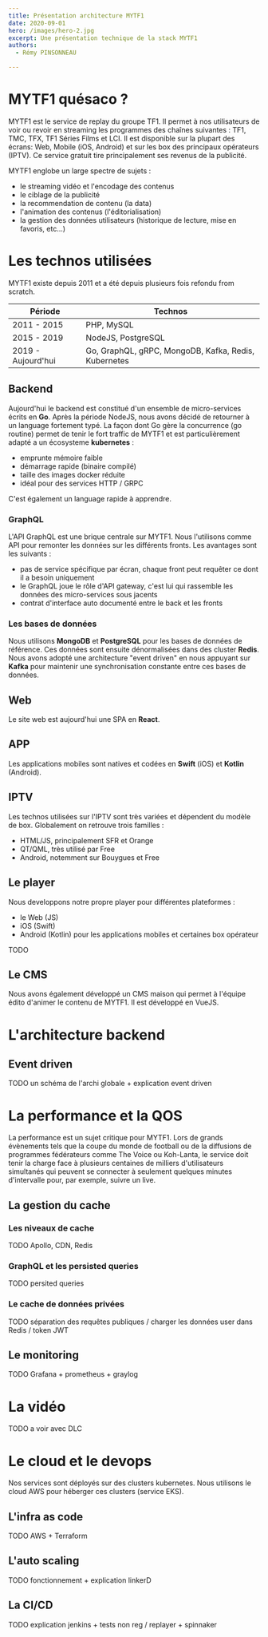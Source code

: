```yaml
---
title: Présentation architecture MYTF1
date: 2020-09-01
hero: /images/hero-2.jpg
excerpt: Une présentation technique de la stack MYTF1
authors:
  - Rémy PINSONNEAU

---
```


# MYTF1 quésaco ?

MYTF1 est le service de replay du groupe TF1. Il permet à nos utilisateurs de voir ou revoir en streaming les programmes des chaînes suivantes : TF1, TMC, TFX, TF1 Séries Films et LCI. Il est disponible sur la plupart des écrans: Web, Mobile (iOS, Android) et sur les box des principaux opérateurs (IPTV). Ce service gratuit tire principalement ses revenus de la publicité.

MYTF1 englobe un large spectre de sujets :
* le streaming vidéo et l'encodage des contenus
* le ciblage de la publicité
* la recommendation de contenu (la data)
* l'animation des contenus (l'éditorialisation)
* la gestion des données utilisateurs (historique de lecture, mise en favoris, etc...)

# Les technos utilisées

MYTF1 existe depuis 2011 et a été depuis plusieurs fois refondu from scratch.

  Période          | Technos
-------------------|--------------
2011 - 2015        | PHP, MySQL
2015 - 2019        | NodeJS, PostgreSQL
2019 - Aujourd'hui | Go, GraphQL, gRPC, MongoDB, Kafka, Redis, Kubernetes


## Backend

Aujourd'hui le backend est constitué d'un ensemble de micro-services écrits en **Go**. Après la période NodeJS, nous avons décidé de retourner à un language fortement typé. La façon dont Go gère la concurrence (go routine) permet de tenir le fort traffic de MYTF1 et est particulièrement adapté a un écosysteme **kubernetes** :
* emprunte mémoire faible
* démarrage rapide (binaire compilé)
* taille des images docker réduite
* idéal pour des services HTTP / GRPC

C'est également un language rapide à apprendre.

### GraphQL

L'API GraphQL est une brique centrale sur MYTF1. Nous l'utilisons comme API pour remonter les données sur les différents fronts. Les avantages sont les suivants :
* pas de service spécifique par écran, chaque front peut requêter ce dont il a besoin uniquement
* le GraphQL joue le rôle d'API gateway, c'est lui qui rassemble les données des micro-services sous jacents
* contrat d'interface auto documenté entre le back et les fronts

### Les bases de données

Nous utilisons **MongoDB** et **PostgreSQL** pour les bases de données de référence.
Ces données sont ensuite dénormalisées dans des cluster **Redis**. Nous avons adopté une architecture "event driven" en nous appuyant sur **Kafka** pour maintenir une synchronisation constante entre ces bases de données.

## Web

Le site web est aujourd'hui une SPA en **React**.

## APP

Les applications mobiles sont natives et codées en **Swift** (iOS) et **Kotlin** (Android).

## IPTV

Les technos utilisées sur l'IPTV sont très variées et dépendent du modèle de box. Globalement on retrouve trois familles :
* HTML/JS, principalement SFR et Orange
* QT/QML, très utilisé par Free
* Android, notemment sur Bouygues et Free

## Le player

Nous developpons notre propre player pour différentes plateformes :
* le Web (JS)
* iOS (Swift)
* Android (Kotlin) pour les applications mobiles et certaines box opérateur

TODO

## Le CMS

Nous avons également développé un CMS maison qui permet à l'équipe édito d'animer le contenu de MYTF1. Il est développé en VueJS.

# L'architecture backend

## Event driven

TODO un schéma de l'archi globale + explication event driven

# La performance et la QOS

La performance est un sujet critique pour MYTF1. Lors de grands évènements tels que la coupe du monde de football ou de la diffusions de programmes fédérateurs comme The Voice ou Koh-Lanta, le service doit tenir la charge face à plusieurs centaines de milliers d'utilisateurs simultanés qui peuvent se connecter à seulement quelques minutes d'intervalle pour, par exemple, suivre un live.

## La gestion du cache

### Les niveaux de cache

TODO Apollo, CDN, Redis

### GraphQL et les persisted queries

TODO persited queries

### Le cache de données privées

TODO séparation des requêtes publiques / charger les données user dans Redis / token JWT

## Le monitoring

TODO Grafana + prometheus + graylog

# La vidéo

TODO a voir avec DLC

# Le cloud et le devops

Nos services sont déployés sur des clusters kubernetes. Nous utilisons le cloud AWS pour héberger ces clusters (service EKS).

## L'infra as code

TODO AWS + Terraform

## L'auto scaling

TODO fonctionnement + explication linkerD

## La CI/CD

TODO explication jenkins + tests non reg / replayer + spinnaker
